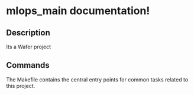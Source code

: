 # mlops_main documentation!

## Description

Its a Wafer project

## Commands

The Makefile contains the central entry points for common tasks related to this project.

